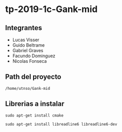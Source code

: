 # tp-2019-1c-Gank-mid

## Integrantes
- Lucas Visser
- Guido Beltrame
- Gabriel Graves
- Facundo Dominguez
- Nicolas Fonseca

## Path del proyecto
`/home/utnso/Gank-mid`

## Librerias a instalar
`sudo apt-get install cmake`

`sudo apt-get install libreadline6 libreadline6-dev`
